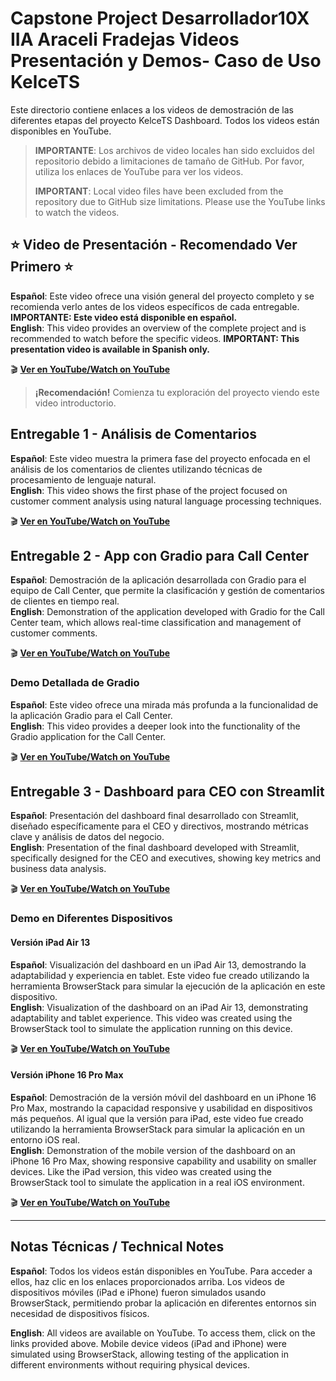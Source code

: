 # Capstone Project Desarrollador10X IIA Araceli Fradejas Videos Presentación y Demos- Caso de Uso KelceTS 

Este directorio contiene enlaces a los videos de demostración de las diferentes etapas del proyecto KelceTS Dashboard. Todos los videos están disponibles en YouTube.

> **IMPORTANTE**: Los archivos de video locales han sido excluidos del repositorio debido a limitaciones de tamaño de GitHub. Por favor, utiliza los enlaces de YouTube para ver los videos.
> 
> **IMPORTANT**: Local video files have been excluded from the repository due to GitHub size limitations. Please use the YouTube links to watch the videos.

## ⭐ Video de Presentación - Recomendado Ver Primero ⭐
**Español**: Este video ofrece una visión general del proyecto completo y se recomienda verlo antes de los videos específicos de cada entregable. **IMPORTANTE: Este video está disponible en español.**  
**English**: This video provides an overview of the complete project and is recommended to watch before the specific videos. **IMPORTANT: This presentation video is available in Spanish only.**

🎬 **[Ver en YouTube/Watch on YouTube](https://youtu.be/8oreCBeRBVs)**
> **¡Recomendación!** Comienza tu exploración del proyecto viendo este video introductorio.

## Entregable 1 - Análisis de Comentarios
**Español**: Este video muestra la primera fase del proyecto enfocada en el análisis de los comentarios de clientes utilizando técnicas de procesamiento de lenguaje natural.  
**English**: This video shows the first phase of the project focused on customer comment analysis using natural language processing techniques.

🎬 **[Ver en YouTube/Watch on YouTube](https://youtu.be/NqKmh-CEdBI)**

## Entregable 2 - App con Gradio para Call Center
**Español**: Demostración de la aplicación desarrollada con Gradio para el equipo de Call Center, que permite la clasificación y gestión de comentarios de clientes en tiempo real.  
**English**: Demonstration of the application developed with Gradio for the Call Center team, which allows real-time classification and management of customer comments.

🎬 **[Ver en YouTube/Watch on YouTube](https://youtu.be/ETj7vEMu_Co)**

### Demo Detallada de Gradio
**Español**: Este video ofrece una mirada más profunda a la funcionalidad de la aplicación Gradio para el Call Center.  
**English**: This video provides a deeper look into the functionality of the Gradio application for the Call Center.

🎬 **[Ver en YouTube/Watch on YouTube](https://youtu.be/vDs4BwcLUAU)**

## Entregable 3 - Dashboard para CEO con Streamlit
**Español**: Presentación del dashboard final desarrollado con Streamlit, diseñado específicamente para el CEO y directivos, mostrando métricas clave y análisis de datos del negocio.  
**English**: Presentation of the final dashboard developed with Streamlit, specifically designed for the CEO and executives, showing key metrics and business data analysis.

🎬 **[Ver en YouTube/Watch on YouTube](https://youtu.be/9QaC71r9A_s)**

### Demo en Diferentes Dispositivos

#### Versión iPad Air 13
**Español**: Visualización del dashboard en un iPad Air 13, demostrando la adaptabilidad y experiencia en tablet. Este video fue creado utilizando la herramienta BrowserStack para simular la ejecución de la aplicación en este dispositivo.  
**English**: Visualization of the dashboard on an iPad Air 13, demonstrating adaptability and tablet experience. This video was created using the BrowserStack tool to simulate the application running on this device.

🎬 **[Ver en YouTube/Watch on YouTube](https://youtube.com/shorts/1XyYyEJMPoY?feature=share)**

#### Versión iPhone 16 Pro Max
**Español**: Demostración de la versión móvil del dashboard en un iPhone 16 Pro Max, mostrando la capacidad responsive y usabilidad en dispositivos más pequeños. Al igual que la versión para iPad, este video fue creado utilizando la herramienta BrowserStack para simular la aplicación en un entorno iOS real.  
**English**: Demonstration of the mobile version of the dashboard on an iPhone 16 Pro Max, showing responsive capability and usability on smaller devices. Like the iPad version, this video was created using the BrowserStack tool to simulate the application in a real iOS environment.

🎬 **[Ver en YouTube/Watch on YouTube](https://youtube.com/shorts/083jXERVVWg?feature=share)**

---

## Notas Técnicas / Technical Notes

**Español**: Todos los videos están disponibles en YouTube. Para acceder a ellos, haz clic en los enlaces proporcionados arriba. Los videos de dispositivos móviles (iPad e iPhone) fueron simulados usando BrowserStack, permitiendo probar la aplicación en diferentes entornos sin necesidad de dispositivos físicos.

**English**: All videos are available on YouTube. To access them, click on the links provided above. Mobile device videos (iPad and iPhone) were simulated using BrowserStack, allowing testing of the application in different environments without requiring physical devices.